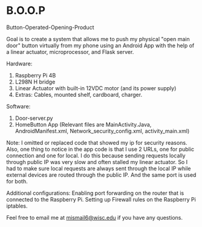 # B.O.O.P
Button-Operated-Opening-Product

Goal is to create a system that allows me to push my physical "open main door" button virtually from my phone using an Android App with the help of a linear actuator, microprocessor, and Flask server.

Hardware:
1. Raspberry Pi 4B
2. L298N H bridge
3. Linear Actuator with built-in 12VDC motor (and its power supply)
4. Extras: Cables, mounted shelf, cardboard, charger.

Software:
1. Door-server.py
2. HomeButton App (Relevant files are MainActivity.Java, AndroidManifest.xml, Network_security_config.xml, activity_main.xml)

Note: I omitted or replaced code that showed my ip for security reasons.
Also, one thing to notice in the app code is that I use 2 URLs, one for public connection and one for local. I do this because sending requests locally through public IP was very slow and often stalled my linear actuator. So I had to make sure local requests are always sent through the local IP while external devices are routed through the public IP. And the same port is used for both.

Additional configurations:
Enabling port forwarding on the router that is connected to the Raspberry Pi.
Setting up Firewall rules on the Raspberry Pi iptables.

Feel free to email me at mismail6@wisc.edu if you have any questions.
